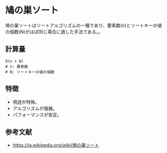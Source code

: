 # 鳩の巣ソート

鳩の巣ソートはソートアルゴリズムの一種であり、要素数(n)とソートキーの値の個数(N)がほぼ同じ場合に適した手法である。。

## 計算量

```text
O(n + N)
# n: 要素数
# N: ソートキーの値の個数
```

## 特徴

- 用途が特殊。
- アルゴリズムが複雑。
- パフォーマンスが安定。

## 参考文献

- <https://ja.wikipedia.org/wiki/鳩の巣ソート>
